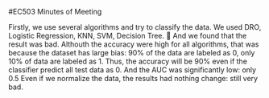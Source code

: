 #EC503 Minutes of Meeting

Firstly, we use several algorithms and try to classify the data.
We used DRO, Logistic Regression, KNN, SVM, Decision Tree. 🌲 
And we found that the result was bad.
Althouth the accuracy were high for all algorithms, that was because the dataset has large bias: 90% of the data are labeled as 0, only 10% of data are labeled as 1. Thus, the accuracy will be 90% even if the classifier predict all test data as 0.
And the AUC was significantly low: only 0.5
Even if we normalize the data, the results had nothing change: still very bad.
